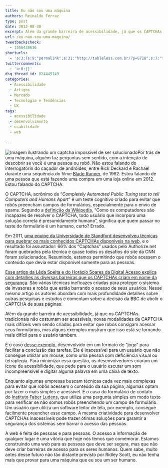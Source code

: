 ```yaml
---
title: Eu não sou uma máquina
authors: Reinaldo Ferraz
type: post
date: 2012-08-30
excerpt: Além da grande barreira de acessibilidade, já que os CAPTCHAs tradicionais não costumam ser acessíveis, novas modalidades de CAPTCHA mais difíceis vem sendo criados para evitar que robôs consigam acessar seus formulários.
url: /eu-nao-sou-uma-maquina/
tweetbackscheck:
  - 1356438616
shorturls:
  - 'a:3:{s:9:"permalink";s:31:"http://tableless.com.br/?p=6718";s:7:"tinyurl";s:26:"http://tinyurl.com/96wxpvz";s:4:"isgd";s:19:"http://is.gd/BIRiRd";}'
twittercomments:
  - 'a:0:{}'
dsq_thread_id: 824445143
categories:
  - Acessibilidade
  - Artigos
  - Mercado
  - Tecnologia e Tendências
  - UX
tags:
  - acessibilidade
  - desenvolvimento
  - usabilidade
  - web

---
```

<img class="alignleft size-medium wp-image-6719" src="https://raw.githubusercontent.com/diegoeis/tableless-static-images/master/2012/08/captcha-300x193.jpg" alt="Imagem ilustrando um captcha impossível de ser solucionado" width="300" height="193" srcset="uploads/2012/08/captcha-300x193.jpg 300w, uploads/2012/08/captcha.jpg 366w" sizes="(max-width: 300px) 100vw, 300px" />Por trás de uma máquina, alguém faz perguntas sem sentido, com a intenção de descobrir se você é uma pessoa ou robô. Não estou falando do interrogatório do caçador de andróides, entre Rick Deckard e Rachael durante uma sequência do filme [Blade Runner][1], de 1982. Estou falando de uma pessoa que está fazendo uma compra em uma loja online em 2012. Estou falando do CAPTCHA.

O CAPTCHA, acrônimo de “_Completely Automated Public Turing test to tell Computers and Humans Apart_” é um teste cognitivo criado para evitar que robôs preencham campos de formulários, especialmente para o envio de spams. Segundo a [definição da Wikipedia][2], “Como os computadores são incapazes de resolver o CAPTCHA, todo usuário que incorpora uma solução correta é presumidamente humano”, significa que quem passar no teste do formulário é um humano, certo? Errado.

Em 2011, [uma equipe da Universidade de Standford desenvolveu técnicas para quebrar os mais conhecidos CAPTCHAs disponíveis na web][3], e o resultado foi assustador: 66% dos “Captchas” usados pelo Authorize.net foram quebrados pela técnica e quase todos os desafios do site da CNN foram solucionados. Resumindo, estamos permitindo que robôs acessem o conteúdo que devia estar disponível somente para as pessoas.

[Esse artigo da Lêda Spelta e do Horácio Soares da Digital Acesso explica com detalhes as diversas barreiras que os CAPTCHAs criam em nome da segurança][4]. São várias técnicas ineficazes criadas para proteger o sistema de invasores e robôs que estão barrando o acesso de seus usuários. Nesse mesmo artigo os autores abordam com mais profundidade detalhes sobre outras pesquisas e estudos e comentam sobre a decisão da BBC de abolir o CAPTCHA de suas páginas.

Além da grande barreira de acessibilidade, já que os CAPTCHAs tradicionais não costumam ser acessíveis, novas modalidades de CAPTCHA mais difíceis vem sendo criados para evitar que robôs consigam acessar seus formulários, mas alguns exemplos mostram que isso está se tornando mais difícil para o usuário tambem.

É o caso [desse exemplo][5], desenvolvido em um formato de “jogo” para facilitar a conclusão das tarefas. Ele é inacessível para um usuário que não consegue utilizar um mouse, como uma pessoa com deficiência visual ou tetraplegia. Para minimizar essa questão, os desenvolvedores criaram um ícone de acessibilidade, que pede para o usuário escutar um som incompreensível e digitar alguma palavra em uma caixa de texto.

Enquanto algumas empresas buscam técnicas cada vez mais complexas para evitar que robôs acessem o conteúdo da sua página, algumas optam por fazer o mais simples e acessível. É o caso do formulário de contato do [Instituto Faber Ludens][6], que utiliza uma pergunta simples em modo texto para verificar se não somos robôs preenchendo um campo de formulário. Um usuário que utiliza um software leitor de tela, por exemplo, consegue facilmente preencher esse campo. A mesma criatividade para desenvolver CAPTCHAs inacessíveis pode trazer ótimas soluções para garantir a segurança dos sistemas sem barrar o acesso das pessoas.

A web é feita de pessoas e para pessoas. O acesso a informação de qualquer lugar é uma vitória que hoje nós temos que comemorar. Estamos construindo uma web para as pessoas que deve ser segura, mas que não deve criar barreiras de acesso para os seres humanos. Quem sabe, muito antes desse futuro não tão distante previsto por Ridley Scott, eu não tenha mais que provar para uma máquina que eu sou um ser humano.

 [1]: http://www.imdb.com/title/tt0083658/
 [2]: http://pt.wikipedia.org/wiki/CAPTCHA
 [3]: http://elie.im/publication/text-based-Captcha-strengths-and-weaknesses#.UDzNQ8FlSk8
 [4]: http://acessodigital.net/art_captcha-heroi-ou-vilao.html
 [5]: http://areyouahuman.com/demo/
 [6]: http://www.faberludens.com.br/pt-br/contact